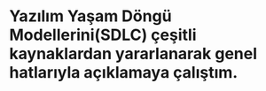 # Yazılım Yaşam Döngü Modellerini(SDLC) çeşitli kaynaklardan yararlanarak genel hatlarıyla açıklamaya çalıştım.
